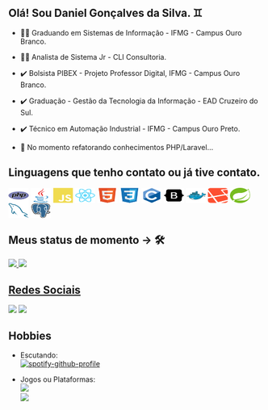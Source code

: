 ## Olá! Sou Daniel Gonçalves da Silva. ♊


* 👨‍🎓 Graduando em Sistemas de Informação - IFMG - Campus Ouro Branco.
* 👨‍💻 Analista de Sistema Jr - CLI Consultoria.
* ✔️ Bolsista PIBEX - Projeto Professor Digital, IFMG - Campus Ouro Branco.
* ✔️ Graduação - Gestão da Tecnologia da Informação - EAD Cruzeiro do Sul.
* ✔️ Técnico em Automação Industrial - IFMG - Campus Ouro Preto.

* 🌱 No momento refatorando conhecimentos PHP/Laravel...
 ##
 ## Linguagens que tenho contato ou já tive contato.
<div style="display: inline_block">
  <img align="center" alt="Daniel-PHP" height="30" width="40" src="https://raw.githubusercontent.com/devicons/devicon/master/icons/php/php-original.svg">
  <img align="center" alt="Daniel-Java" height="30" width="40" src="https://raw.githubusercontent.com/devicons/devicon/master/icons/java/java-original.svg">
  <img align="center" alt="Daniel-Js" height="30" width="40" src="https://raw.githubusercontent.com/devicons/devicon/master/icons/javascript/javascript-plain.svg">  
  <img align="center" alt="Daniel-React" height="30" width="40" src="https://raw.githubusercontent.com/devicons/devicon/master/icons/react/react-original.svg">
  <img align="center" alt="Daniel-HTML" height="30" width="40" src="https://raw.githubusercontent.com/devicons/devicon/master/icons/html5/html5-original.svg">
  <img align="center" alt="Daniel-CSS" height="30" width="40" src="https://raw.githubusercontent.com/devicons/devicon/master/icons/css3/css3-original.svg">
  <img align="center" alt="Daniel-C" height="30" width="40" src="https://raw.githubusercontent.com/devicons/devicon/master/icons/c/c-original.svg">
  <img align="center" alt="Daniel-Bootstrap" height="30" width="40" src="https://raw.githubusercontent.com/devicons/devicon/master/icons/bootstrap/bootstrap-plain.svg">
  <img align="center" alt="Daniel-Docker" height="30" width="40" src="https://raw.githubusercontent.com/devicons/devicon/master/icons/docker/docker-original.svg">       <img align="center" alt="Daniel-Laravel" height="30" width="40" src="https://raw.githubusercontent.com/devicons/devicon/master/icons/laravel/laravel-plain.svg">   
  <img align="center" alt="Daniel-Spring" height="30" width="40" src="https://raw.githubusercontent.com/devicons/devicon/master/icons/spring/spring-original.svg">
  <img align="center" alt="Daniel-MySQL" height="30" width="40" src="https://raw.githubusercontent.com/devicons/devicon/master/icons/mysql/mysql-original.svg">
  <img align="center" alt="Daniel-PostgreSQL" height="30" width="40" src="https://raw.githubusercontent.com/devicons/devicon/master/icons/postgresql/postgresql-original.svg">   
</div>

## Meus status de momento -> 🛠️

<div> 
    <a href="https://github.com/daniel24maio">
    <img height="150em" src="https://github-readme-stats.vercel.app/api?username=daniel24maio&show_icons=true&theme=tokyonight&include_all_commits=true&        count_private=true"/>
    <img height="150em" src="https://github-readme-stats.vercel.app/api/top-langs/?username=daniel24maio&layout=compact&langs_count=7&theme=blueberry"/>
</div>
  
## Redes Sociais
 <div> 
  <a href="https://www.linkedin.com/in/daniel-silva-962a3a2b/" target="_blank"><img src="https://img.shields.io/badge/LinkedIn-0077B5?style=for-the-badge&logo=linkedin&logoColor=white"></a>
  <a href="https://twitter.com/daniel24maio" target="_blank"><img src="https://img.shields.io/badge/Twitter-1DA1F2?style=for-the-badge&logo=twitter&logoColor=white"></a>
 </div>
  
## Hobbies  
- Escutando:<br>
  [![spotify-github-profile](https://spotify-github-profile.vercel.app/api/view?uid=daniel24maio&cover_image=true&theme=compact)](https://github.com/kittinan/spotify-github-profile)
  
- Jogos ou Plataformas:<br>
  <img src="https://img.shields.io/badge/Steam-000000?style=for-the-badge&logo=steam&logoColor=white"><br>
  <img src="https://img.shields.io/badge/PlayStation-003791?style=for-the-badge&logo=playstation&logoColor=white">  
